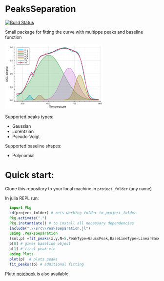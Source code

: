 # PeaksSeparation

[![Build Status](https://github.com/Manarom/PeaksSeparation.jl/actions/workflows/CI.yml/badge.svg?branch=main)](https://github.com/Manarom/PeaksSeparation.jl/actions/workflows/CI.yml?query=branch%3Amain)

Small package for fitting the curve with multippe peaks and baseline function

<p float="left">
  <img src="./assets/peaks.png" width="320"/>
</p>

Supported peaks types:

- Gaussian
- Lorentzian
- Pseudo-Voigt

Supported baseline shapes:

- Polynomial

# Quick start:
Clone this repository to your local machine in `project_folder` (any name)

In julia REPL run:
```julia
  import Pkg
  cd(project_folder) # sets working folder to project_folder
  Pkg.activate(".")
  Pkg.instantiate() # to install all necessary dependencies
  include(".\\src\\PeaksSeparation.jl")
  using .PeaksSeparation
  (sol,p) =fit_peaks(x,y,N=5,PeakType=GaussPeak,BaseLineType=LinearBaseLine) # fits five peaks to y(x) curve with five Gaussians and linear basline
  p[0] # gives baseline object
  p[1] # first peak etc
  using Plots
  plot(p)  # plots peaks
  fit_peaks!(p) # additional fitting 
```
Pluto [notebook](https://github.com/Manarom/PeaksSeparation.jl/blob/main/src/dsc_peaks.jl) is also available
